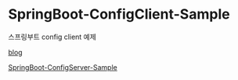 # SpringBoot-ConfigClient-Sample
스프링부트 config client 예제

[blog](http://handcoding.tistory.com/187)

[SpringBoot-ConfigServer-Sample](https://github.com/SeungHwan-Lee/SpringBoot-ConfigServer-Sample)

